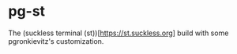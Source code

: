 # pg-st
The (suckless terminal (st))[https://st.suckless.org] build with some pgronkievitz's customization.
